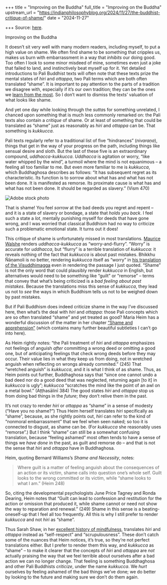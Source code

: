 +++
title = "Improving on the Buddha"
full_title = "Improving on the Buddha"
upstream_url = "https://indianphilosophyblog.org/2024/11/27/the-buddhist-critique-of-shame/"
date = "2024-11-27"

+++
Source: [here](https://indianphilosophyblog.org/2024/11/27/the-buddhist-critique-of-shame/).

Improving on the Buddha

It doesn’t sit very well with many modern readers, including myself, to put a high value on shame. We often find shame to be something that cripples us, makes us burn with embarrassment in a way that *inhibits* our doing good. Too often I look to some minor misdeed of mine, sometimes even just a joke that failed to land, and instinctively beat myself up for it. Yet detailed introductions to Pali Buddhist texts will often note that these texts prize the mental states of *hiri* and *ottappa*, two Pali terms which are both often translated “shame”. It is important to pay attention to the parts of a tradition we disagree with, especially if it’s our own tradition; they can be the ones we [learn from the most](https://loveofallwisdom.com/blog/2013/06/the-appeal-of-the-unappealing/). So I don’t want to dismiss the texts’ valuation of what looks like shame.

And yet one day while looking through the *sutta*s for something unrelated, I chanced upon something that is much less commonly remarked on: the Pali texts also contain a *critique* of shame. Or at least of something that could be translated as “shame” just as reasonably as *hiri* and *ottappa* can be. That something is *kukkucca*.

Pali texts regularly refer to a traditional list of five “hindrances” (*nivaraṇa*), things that get in the way of your progress on the path, including things like sensual desire and sloth. But the last of these five is an extraordinary compound, *uddhacca-kukkucca*. *Uddhacca* is agitation or worry, “like water whipped by the wind”, a turmoil where the mind is not equanimous – a feeling all too familiar to me. But even more familiar to me is *kukkucca*, which Buddhaghosa describes as follows: “It has subsequent regret as its characteristic. Its function is to sorrow about what has and what has not been done. It is manifested as remorse. Its proximate cause is what has and what has not been done. It should be regarded as slavery.” (Vism 470)

<div class="wp-block-image">

![Adobe stock photo](https://loveofallwisdom.com/wp-content/uploads/2024/11/shame-4-300x200.jpeg)

</div>

That is shame! You feel *sorrow* at the bad deeds you regret and repent – and it is a state of slavery or bondage, a state that *holds you back*. I feel such a state a *lot*, mentally punishing myself for deeds that have gone wrong, and I was worried that classical Buddhism had no way to criticize such a problematic emotional state. It turns out it does!

This critique of shame is unfortunately missed in most translations. [Maurice Walshe](https://wisdomexperience.org/product/long-discourses-buddha/) renders *uddhacca-kukkucca* as “worry-and-flurry”. “Worry” is accurate for *uddhacca*, but “flurry” is a terrible translation of *kukkucca*: it reveals nothing of the fact that *kukkucca* is about past mistakes. Bhikkhu Ñāṇamoli is no better, rendering *kukkucca* itself as “worry” in [his translation of the Visuddhimagga](https://www.accesstoinsight.org/lib/authors/nanamoli/PathofPurification2011.pdf) even in rendering the passage I just quoted. “Shame” is not the only word that could plausibly render *kukkucca* in English, but alternatives would need to be something like “guilt” or “remorse” – terms that convey that what’s being criticized is a *bad feeling about past mistakes*. Because the translations miss this sense of *kukkucca*, they lead us not to *see* the ways in which Buddhism tells us not to be weighed down by past mistakes.

But if Pali Buddhism does indeed criticize shame in the way I’ve discussed here, then what’s the deal with *hiri* and *ottappa*: those Pali concepts which are so often translated “shame” and yet treated as good? Maria Heim has a wonderful discussion of the matter in her chapter [“Shame and apprehension”](https://www.amherst.edu/system/files/Shame%20and%20Apprehension.pdf) (which contains many further beautiful subtleties I can’t go into here).

As Heim rightly notes: “the Pali treatment of *hiri* and *ottappa* emphasizes not feelings of anguish *after* committing a wrong deed or omitting a good one, but of anticipating feelings that check wrong deeds before they may occur. Their value lies in what they keep us from doing, not in wretched anguish when reflecting on wrongs already commited.” (245) That “wretched anguish” is *kukkucca*, and it is what I think of as shame. Thus, as Heim points out further, Buddhaghosa says that “since one cannot undo a bad deed nor do a good deed that was neglected, returning again \[to it\] in *kukkucca* is ugly”; *kukkucca* “scratches the mind like the point of an awl on a metal bowl.” (Aṭṭhasālinī 384) The good states *hiri* and *ottappa* stop us from doing bad things in the *future*; they don’t relive them in the past.

It’s not crazy to render *hiri* or *ottappa* as “shame” in a sense of modesty (“Have you no shame?”) Thus Heim herself translates *hiri* specifically as “shame”, because, as she rightly points out, *hiri* can refer to the kind of “nonmoral embarrassment” that we feel when seen naked; so too it is connected to disgust, as shame can be. (For *kukkucca* she reasonably uses “remorse”.) But I think “shame” can still be a somewhat confusing translation, because “feeling ashamed” most often tends to have a sense of things we *have done* in the past, as guilt and remorse do – and that is not the sense that *hiri* and *ottappa* have in Buddhaghosa.

Heim, quoting Bernard Williams’s *Shame and Necessity*, notes:

> Where guilt is a matter of feeling anguish about the consequences of
> an action or its victim, shame calls into question one’s whole self.
> Guilt looks to the wrong committed or its victim, while “shame looks
> to what I am.” (Heim 248)

So, citing the developmental psychologists June Price Tagney and Ronda Dearing, Heim notes that “Guilt can lead to confession and restitution for the action or omission that produced it, while shame cannot or need not show the way to reparation and renewal.” (249) Shame in this sense is a beating-oneself-up that I feel all too frequently. All this is why I still prefer to render *kukkucca* and not *hiri* as “shame”.

Thus Sarah Shaw, in her [excellent history of mindfulness](https://www.shambhala.com/authors/o-t/sarah-shaw/buddhist-mindfulness-9781611807196.html), translates *hiri* and *ottappa* instead as “self-respect” and “scrupulousness”. These don’t catch some of the nuances that Heim notices, it’s true, so they’re not perfect translations either. But I prefer to render them this way, and *kukkucca* as “shame” – to make it clearer that the concepts of *hiri* and *ottappa* are *not* actually praising the way that we feel terrible about ourselves after a bad action we can no longer change. That feeling is something Buddhaghosa and other Pali Buddhists *criticize*, under the name *kukkucca*. We *hurt* ourselves by feeling ashamed of the bad things we’ve done; we do better by looking to the future and making sure we don’t do them again.
